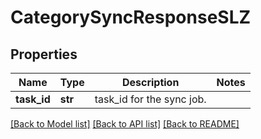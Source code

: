 # CategorySyncResponseSLZ

## Properties
Name | Type | Description | Notes
------------ | ------------- | ------------- | -------------
**task_id** | **str** | task_id for the sync job. | 

[[Back to Model list]](../README.md#documentation-for-models) [[Back to API list]](../README.md#documentation-for-api-endpoints) [[Back to README]](../README.md)

